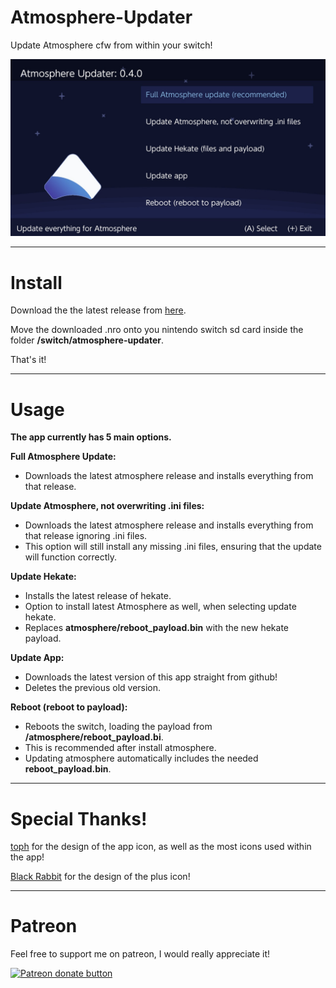 # Atmosphere-Updater

Update Atmosphere cfw from within your switch!

![Img](images/example.jpg)

----

# Install

Download the the latest release from [here](https://github.com/ITotalJustice/atmosphere-updater/releases).

Move the downloaded .nro onto you nintendo switch sd card inside the folder **/switch/atmosphere-updater**.

That's it!

----

# Usage

__**The app currently has 5 main options.**__

**Full Atmosphere Update:**

* Downloads the latest atmosphere release and installs everything from that release.

**Update Atmosphere, not overwriting .ini files:**

* Downloads the latest atmosphere release and installs everything from that release ignoring .ini files.
* This option will still install any missing .ini files, ensuring that the update will function correctly.

**Update Hekate:**

* Installs the latest release of hekate.
* Option to install latest Atmosphere as well, when selecting update hekate.
* Replaces **atmosphere/reboot_payload.bin** with the new hekate payload.

**Update App:**

* Downloads the latest version of this app straight from github!
* Deletes the previous old version.

**Reboot (reboot to payload):**

* Reboots the switch, loading the payload from **/atmosphere/reboot_payload.bi**.
* This is recommended after install atmosphere.
* Updating atmosphere automatically includes the needed **reboot_payload.bin**.

----

# Special Thanks!

[toph](https://github.com/sudot0ph) for the design of the app icon, as well as the most icons used within the app!

[Black Rabbit](https://github.com/BlackRabbit22) for the design of the plus icon!

----

# Patreon

Feel free to support me on patreon, I would really appreciate it!

<a href="https://www.patreon.com/totaljustice"><img src="https://c5.patreon.com/external/logo/become_a_patron_button@2x.png" alt="Patreon donate button" /> </a>
